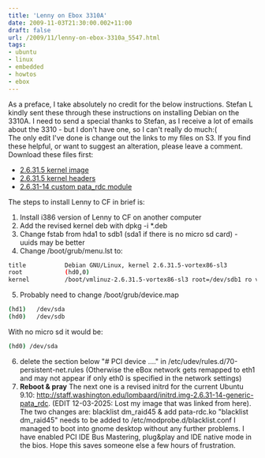 ```yaml
---
title: 'Lenny on Ebox 3310A'
date: 2009-11-03T21:30:00.002+11:00
draft: false
url: /2009/11/lenny-on-ebox-3310a_5547.html
tags: 
- ubuntu
- linux
- embedded
- howtos
- ebox
---
```


As a preface, I take absolutely no credit for the below instructions. Stefan L kindly sent these through these instructions on installing Debian on the 3310A. I need to send a special thanks to Stefan, as I receive a lot of emails about the 3310 - but I don't have one, so I can't really do much:(  
The only edit I've done is change out the links to my files on S3. If you find these helpful, or want to suggest an alteration, please leave a comment.  
Download these files first:  

*   [2.6.31.5 kernel image](http://cdn.kelvinism.com/ebox/linux-image-2.6.31.5-vortex86-sl3_2.6.31.5-vortex86-sl3-10.00.Custom_i386.deb)
*   [2.6.31.5 kernel headers](http://cdn.kelvinism.com/ebox/linux-headers-2.6.31.5-vortex86-sl3_2.6.31.5-vortex86-sl3-10.00.Custom_i386.deb)
*   [2.6.31-14 custom pata_rdc module](http://cdn.kelvinism.com/ebox/initrd.img-2.6.31-14-generic-pata_rdc)

  
  
The steps to install Lenny to CF in brief is:  

1. Install i386 version of Lenny to CF on another computer
2. Add the revised kernel deb with dpkg -i *.deb
3. Change fstab from hda1 to sdb1 (sda1 if there is no micro sd card) - uuids  may be better
4. Change /boot/grub/menu.lst to:

```bash
title           Debian GNU/Linux, kernel 2.6.31.5-vortex86-sl3
root            (hd0,0)
kernel          /boot/vmlinuz-2.6.31.5-vortex86-sl3 root=/dev/sdb1 ro verbose

```
5. Probably need to change /boot/grub/device.map

```bash
(hd1)   /dev/sda
(hd0)   /dev/sdb

```

With no micro sd it would be:

```bash
(hd0) /dev/sda

```
6. delete the section below "# PCI device ...." in /etc/udev/rules.d/70-persistent-net.rules (Otherwise the eBox network gets remapped to eth1 and may not appear if only eth0 is specified in the network settings) 
7. **Reboot & pray** The next one is a revised initrd for the current Ubuntu 9.10: http://staff.washington.edu/lombaard/initrd.img-2.6.31-14-generic-pata_rdc. (EDIT 12-03-2025: Lost my image that was linked from here). The two changes are: blacklist dm_raid45 & add pata-rdc.ko "blacklist dm_raid45" needs to be added to /etc/modprobe.d/blacklist.conf I managed to boot into gnome desktop without any further problems. I have enabled PCI IDE Bus Mastering, plug&play and IDE native mode in the bios. Hope this saves someone else a few hours of frustration.
